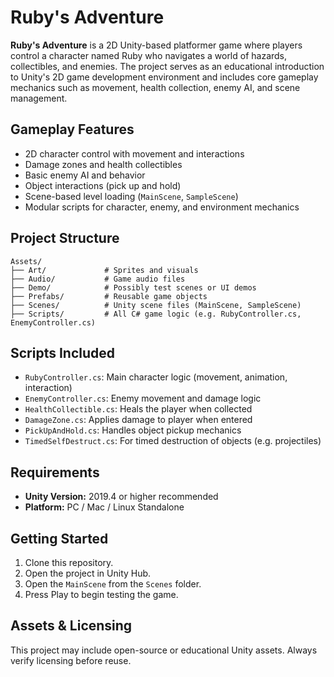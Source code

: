 # Ruby's Adventure

**Ruby's Adventure** is a 2D Unity-based platformer game where players control a character named Ruby who navigates a world of hazards, collectibles, and enemies. The project serves as an educational introduction to Unity's 2D game development environment and includes core gameplay mechanics such as movement, health collection, enemy AI, and scene management.

## Gameplay Features

- 2D character control with movement and interactions
- Damage zones and health collectibles
- Basic enemy AI and behavior
- Object interactions (pick up and hold)
- Scene-based level loading (`MainScene`, `SampleScene`)
- Modular scripts for character, enemy, and environment mechanics

## Project Structure

```
Assets/
├── Art/             # Sprites and visuals
├── Audio/           # Game audio files
├── Demo/            # Possibly test scenes or UI demos
├── Prefabs/         # Reusable game objects
├── Scenes/          # Unity scene files (MainScene, SampleScene)
├── Scripts/         # All C# game logic (e.g. RubyController.cs, EnemyController.cs)
```

## Scripts Included

- `RubyController.cs`: Main character logic (movement, animation, interaction)
- `EnemyController.cs`: Enemy movement and damage logic
- `HealthCollectible.cs`: Heals the player when collected
- `DamageZone.cs`: Applies damage to player when entered
- `PickUpAndHold.cs`: Handles object pickup mechanics
- `TimedSelfDestruct.cs`: For timed destruction of objects (e.g. projectiles)

## Requirements

- **Unity Version:** 2019.4 or higher recommended
- **Platform:** PC / Mac / Linux Standalone

## Getting Started

1. Clone this repository.
2. Open the project in Unity Hub.
3. Open the `MainScene` from the `Scenes` folder.
4. Press Play to begin testing the game.

## Assets & Licensing

This project may include open-source or educational Unity assets. Always verify licensing before reuse.
